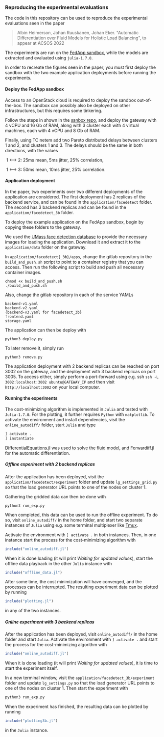 ### Reproducing the experimental evaluations

The code in this repository can be used to reproduce the experimental evaluations seen in the paper

> Albin Heimerson, Johan Ruuskanen, Johan Eker. "Automatic Differentiation over Fluid Models for Holistic Load Balancing", to appear at ACSOS 2022

The experiments are run on the [FedApp sandbox](https://github.com/JohanRuuskanen/FedApp), while the models are extracted and evaluated using `julia-1.7.0`.

In order to recreate the figures seen in the paper, you must first deploy the sandbox with the two example application deployments before running the experiments.



#### Deploy the FedApp sandbox

Access to an OpenStack cloud is required to deploy the sandbox out-of-the-box.  The sandbox can possibly also be deployed on other infrastructures,  but this requires some tinkering. 

Follow the steps in shown in the [sanbox repo](https://github.com/JohanRuuskanen/FedApp), and deploy the gateway with 4 vCPU and 16 Gb of RAM, along with 3 cluster each with 4 virtual machines, each with 4 vCPU and 8 Gb of RAM. 

Finally, using TC netem add two Pareto distributed delays between clusters 1 and 2, and clusters 1 and 3. The delays should be the same in both directions, with the values

​		1 <--> 2: 25ms mean, 5ms jitter, 25% correlation,

​		1 <--> 3: 50ms mean, 10ms jitter, 25% correlation.



#### Application deployment

In the paper, two experiments over two different deployments of the application are considered. The first deployment has 2 replicas of the backend service, and can be found in the `application/facedetect` folder. The second has 3 backend replicas and can be found in the  `application/facedetect_3b` folder.

To deploy the example application on the FedApp sandbox, begin by copying  these  folders to the gateway.

We used the [UMass face detection database](<http://vis-www.cs.umass.edu/fddb/> )  to provide the necessary images for loading the application. Download it and extract it to the `application/data` folder on the gateway.

In `application/facedetect{_3b}/apps`, change the gitlab repository in the `build_and_push.sh` script to point to a container registry that you can access.  Then run the following script to build and push all necessary container images.

```
chmod +x build_and_push.sh
./build_and_push.sh
```

Also, change the gitlab repository in each of the service YAMLs

```
backend-v1.yaml
backend-v2.yaml
{backend-v3.yaml for facedetect_3b}
frontend.yaml
storage.yaml
```

The application can then be deploy with

```
python3 deploy.py
```

To later remove it, simply run 

```
python3 remove.py
```

The application deployment with 2 backend replicas can be reached on port 3002 on the gateway, and the deployment with 3 backend replicas on port 3005. To access either, simply perform a port-forward using e.g. ssh `ssh -L 3002:localhost:3002 ubuntu@GATEWAY_IP` and then visit `http://localhost:3002` on your local computer. 



#### Running the experiments

The cost-minimizing algorithm is implemented in `Julia` and  tested with `Julia-1.7.0`. For the plotting, it further requires `Python` with `matplotlib`. To activate the environment and install dependencies, visit the `online_autodiff/` folder, start `Julia` and type

```Julia
] activate .
] instantiate
```

[DifferentialEquations.jl](https://github.com/SciML/DifferentialEquations.jl) was used to solve the fluid model, and [Forwardiff.jl](https://github.com/JuliaDiff/ForwardDiff.jl) for the automatic differentiation.




##### Offline experiment with 2 backend replicas

After the application has been deployed, visit the `application/facedetect/experiment` folder and update  `lg_settings_grid.py` so that the load generator URL points to one of the nodes on cluster 1.

Gathering the gridded data can then be done with

`python3 run_exp.py`

When completed, this data can be used to run the offline experiment. To do so, visit `online_autodiff/` in the home folder, and start two separate instances of `Julia` using e.g. some terminal multiplexer like [Tmux](https://github.com/tmux/tmux).

Activate the environment with `] activate .` in both instances. Then, in one instance start the process for the cost-minimizing algorithm with 

```Julia
include("online_autodiff.jl")
```

When it is done loading (it will print *Waiting for updated values*), start the offline data playback in the other `Julia` instance with 

```Julia
include("offline_data.jl")
```

After some time, the cost minimization will have converged, and the processes can be interrupted. The resulting experiment data can be plotted by running

```Julia
include("plotting.jl")
```

in any of the two instances. 



##### Online experiment with 3 backend replicas

After the application has been deployed, visit `online_autodiff/` in the home folder and start `Julia`. Activate the environment with  `] activate .` and start the process for the cost-minimizing algorithm with

```Julia
include("online_autodiff.jl")
```

When it is done loading (it will print *Waiting for updated values*), it is time to start the experiment itself. 

In a new terminal window, visit the `application/facedetect_3b/experiment` folder and update  `lg_settings.py` so that the load generator URL points to one of the nodes on cluster 1. Then start the experiment with

```Bash
python3 run_exp.py
```

When the experiment has finished, the resulting data can be plotted by running

```Julia
include("plotting3b.jl")
```

in the `Julia` instance.